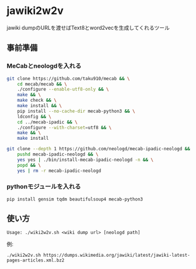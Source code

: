 # jawiki2w2v
jawiki dumpのURLを渡せばText8とword2vecを生成してくれるツール

## 事前準備

### MeCabとneologdを入れる

```bash
git clone https://github.com/taku910/mecab && \
    cd mecab/mecab && \
    ./configure --enable-utf8-only && \
    make && \
    make check && \
    make install && \
    pip install --no-cache-dir mecab-python3 && \
    ldconfig && \
    cd ../mecab-ipadic && \
    ./configure --with-charset=utf8 && \
    make && \
    make install
```

```bash
git clone --depth 1 https://github.com/neologd/mecab-ipadic-neologd && \
    pushd mecab-ipadic-neologd && \
    yes yes | ./bin/install-mecab-ipadic-neologd -n && \
    popd && \
    yes | rm -r mecab-ipadic-neologd
```

### pythonモジュールを入れる

```
pip install gensim tqdm beautifulsoup4 mecab-python3
```

## 使い方

```
Usage: ./wiki2w2v.sh <wiki dump url> [neologd path]
```

例:

```
./wiki2w2v.sh https://dumps.wikimedia.org/jawiki/latest/jawiki-latest-pages-articles.xml.bz2
```
